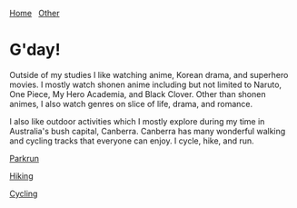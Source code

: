 [Home](./)&nbsp;&nbsp;&nbsp;[Other](./other.html)

# G'day!

Outside of my studies I like watching anime, Korean drama, and superhero movies. I mostly watch shonen anime including but not limited to Naruto, One Piece, My Hero Academia, and Black Clover. Other than shonen animes, I also watch genres on slice of life, drama, and romance.

I also like outdoor activities which I mostly explore during my time in Australia's bush capital, Canberra. Canberra has many wonderful walking and cycling tracks that everyone can enjoy. I cycle, hike, and run.

[Parkrun](/assets/img/IMG_1958.JPG)

[Hiking](/assets/img/1000057002.JPG)

[Cycling](/assets/img/1000057688.JPG)
